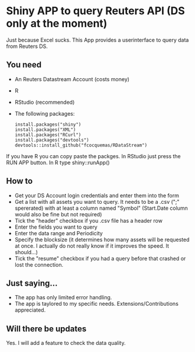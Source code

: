 # Shiny APP to query Reuters API (DS only at the moment)
Just because Excel sucks. This App provides a userinterface to query data from Reuters DS. 

## You need
* An Reuters Datastream Account (costs money)
* R
* RStudio (recommended)
* The following packages:
     
     ```
     install.packages("shiny")
     install.packages("XML")
     install.packages("RCurl")
     install.packages("devtools")
     devtools::install_github("fcocquemas/RDataStream")
     ```
     
If you have R you can copy paste the packges. In RStudio just press the RUN APP button. In R type shiny::runApp()

## How to

* Get your DS Account login credentials and enter them into the form
* Get a list with all assets you want to query. It needs to be a .csv (";" spererated) with at least a column named "Symbol" (Start.Date column would also be fine but not required)
* Tick the "header" checkbox if you .csv file has a header row
* Enter the fields you want to query
* Enter the data range and Periodicity
* Specify the blocksize (it determines how many assets will be requested at once. I actually do not really know if it improves the speed. It should...)
* Tick the "resume" checkbox if you had a query before that crashed or lost the connection. 

## Just saying...

* The app has only limited error handling. 
* The app is taylored to my specific needs. Extensions/Contributions appreciated. 

## Will there be updates

Yes. I will add a feature to check the data quality.
